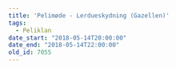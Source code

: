```yaml
---
title: 'Pelimøde - Lerdueskydning (Gazellen)'
tags:
  - Peliklan
date_start: "2018-05-14T20:00:00"
date_end: "2018-05-14T22:00:00"
old_id: 7055
---
```

